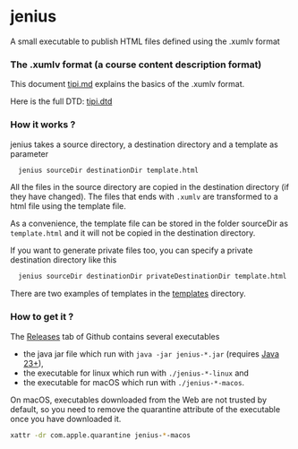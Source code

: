 # jenius
A small executable to publish HTML files defined using the .xumlv format

### The .xumlv format (a course content description format)

This document [tipi.md](tipi.md) explains the basics of the .xumlv format.

Here is the full DTD: [tipi.dtd](tipi.dtd)

### How it works ?

jenius takes a source directory, a destination directory and a template as parameter
```bash
  jenius sourceDir destinationDir template.html
```

All the files in the source directory are copied in the destination directory (if they have changed).
The files that ends with `.xumlv` are transformed to a html file using the template file.

As a convenience, the template file can be stored in the folder sourceDir as `template.html` and it will not be copied
in the destination directory.

If you want to generate private files too, you can specify a private destination directory like this
```bash
  jenius sourceDir destinationDir privateDestinationDir template.html
```

There are two examples of templates in the [templates](src/test/resources/com/github/jenius/talc/templates) directory.


### How to get it ?

The [Releases](https://github.com/forax/jenius/releases) tab of Github contains several executables
- the java jar file which run with `java -jar jenius-*.jar` (requires [Java 23+](https://www.oracle.com/java/technologies/downloads/)),
- the executable for linux which run with `./jenius-*-linux` and
- the executable for macOS which run with `./jenius-*-macos`.

On macOS, executables downloaded from the Web are not trusted by default,
so you need to remove the quarantine attribute of the executable once you have downloaded it.
```bash
xattr -dr com.apple.quarantine jenius-*-macos
```
